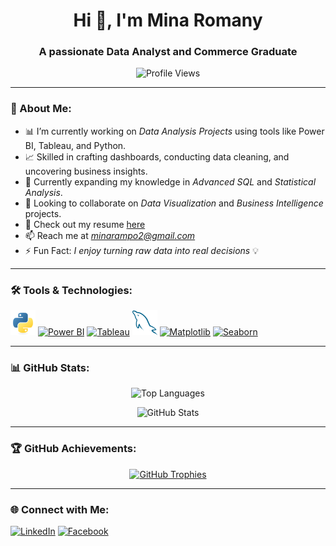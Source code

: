 <h1 align="center">Hi 👋, I'm Mina Romany</h1>
<h3 align="center">A passionate Data Analyst and Commerce Graduate</h3>

<p align="center">
  <img src="https://komarev.com/ghpvc/?username=minaromany&label=Profile%20views&color=0e75b6&style=flat" alt="Profile Views" />
</p>

---

### 🚀 About Me:
- 📊 I’m currently working on *Data Analysis Projects* using tools like Power BI, Tableau, and Python.
- 📈 Skilled in crafting dashboards, conducting data cleaning, and uncovering business insights.
- 🧠 Currently expanding my knowledge in *Advanced SQL* and *Statistical Analysis*.
- 🤝 Looking to collaborate on *Data Visualization* and *Business Intelligence* projects.
- 📄 Check out my resume [here](https://drive.google.com/file/d/1JbjL82F9NJ8AZxRy9PSov8so1bhYqsyt/view?usp=sharing) <!-- Replace with actual link -->
- 📫 Reach me at *minarampo2@gmail.com* <!-- Replace with actual email -->
- ⚡ Fun Fact: *I enjoy turning raw data into real decisions* 💡

---

### 🛠 Tools & Technologies:
<p align="left">
  <a href="https://www.python.org/" target="_blank"><img src="https://raw.githubusercontent.com/devicons/devicon/master/icons/python/python-original.svg" alt="Python" width="40" height="40"/></a>
  <a href="https://www.microsoft.com/en-us/power-platform/products/power-bi" target="_blank"><img src="https://upload.wikimedia.org/wikipedia/commons/c/cf/New_Power_BI_Logo.svg" alt="Power BI" width="40" height="40"/></a>
  <a href="https://www.tableau.com/" target="_blank"><img src="https://upload.wikimedia.org/wikipedia/commons/4/4b/Tableau_Logo.png" alt="Tableau" width="40" height="40"/></a>
  <a href="https://www.mysql.com/" target="_blank"><img src="https://raw.githubusercontent.com/devicons/devicon/master/icons/mysql/mysql-original.svg" alt="MySQL" width="40" height="40"/></a>
  <a href="https://matplotlib.org/" target="_blank"><img src="https://matplotlib.org/stable/_static/logo2_compressed.svg" alt="Matplotlib" width="40" height="40"/></a>
  <a href="https://seaborn.pydata.org/" target="_blank"><img src="https://seaborn.pydata.org/_images/logo-mark-lightbg.svg" alt="Seaborn" width="40" height="40"/></a>
</p>

---

### 📊 GitHub Stats:
<p align="center">
  <img src="https://github-readme-stats.vercel.app/api/top-langs?username=minaromany&show_icons=true&locale=en&layout=compact" alt="Top Languages" />
</p>
<p align="center">
  <img src="https://github-readme-stats.vercel.app/api?username=minaromany&show_icons=true&locale=en" alt="GitHub Stats" />
</p>

---

### 🏆 GitHub Achievements:
<p align="center">
  <a href="https://github.com/ryo-ma/github-profile-trophy">
    <img src="https://github-profile-trophy.vercel.app/?username=minaromany" alt="GitHub Trophies" />
  </a>
</p>

---

### 🌐 Connect with Me:
<p align="left">
  <a href="[https://www.linkedin.com/in/mina-romany-/]" target="_blank"><img src="https://raw.githubusercontent.com/rahuldkjain/github-profile-readme-generator/master/src/images/icons/Social/linked-in-alt.svg" alt="LinkedIn" height="30" width="40" /></a>
  <a href="https://web.facebook.com/MinaRomany2003"><img src="https://raw.githubusercontent.com/rahuldkjain/github-profile-readme-generator/master/src/images/icons/Social/facebook.svg" alt="Facebook" height="30" width="40" /></a>
</p>
